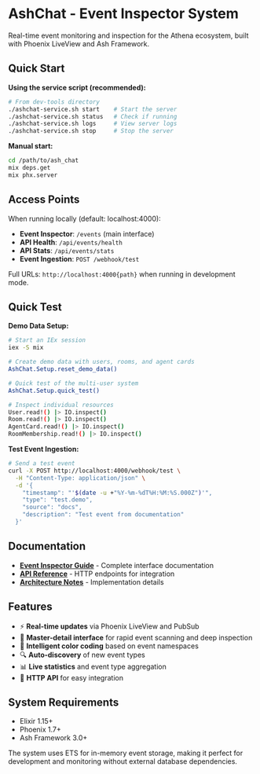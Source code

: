 # AshChat - Event Inspector System

Real-time event monitoring and inspection for the Athena ecosystem, built with Phoenix LiveView and Ash Framework.

## Quick Start

**Using the service script (recommended):**
```bash
# From dev-tools directory
./ashchat-service.sh start    # Start the server
./ashchat-service.sh status   # Check if running
./ashchat-service.sh logs     # View server logs
./ashchat-service.sh stop     # Stop the server
```

**Manual start:**
```bash
cd /path/to/ash_chat
mix deps.get
mix phx.server
```

## Access Points

When running locally (default: localhost:4000):

- **Event Inspector**: `/events` (main interface)
- **API Health**: `/api/events/health`
- **API Stats**: `/api/events/stats`
- **Event Ingestion**: `POST /webhook/test`

Full URLs: `http://localhost:4000{path}` when running in development mode.

## Quick Test

**Demo Data Setup:**
```bash
# Start an IEx session 
iex -S mix

# Create demo data with users, rooms, and agent cards
AshChat.Setup.reset_demo_data()

# Quick test of the multi-user system
AshChat.Setup.quick_test()

# Inspect individual resources
User.read!() |> IO.inspect()
Room.read!() |> IO.inspect()
AgentCard.read!() |> IO.inspect()
RoomMembership.read!() |> IO.inspect()
```

**Test Event Ingestion:**
```bash
# Send a test event
curl -X POST http://localhost:4000/webhook/test \
  -H "Content-Type: application/json" \
  -d '{
    "timestamp": "'$(date -u +"%Y-%m-%dT%H:%M:%S.000Z")'",
    "type": "test.demo",
    "source": "docs",
    "description": "Test event from documentation"
  }'
```

## Documentation

- **[Event Inspector Guide](docs/EVENT_INSPECTOR.md)** - Complete interface documentation
- **[API Reference](docs/API.md)** - HTTP endpoints for integration
- **[Architecture Notes](docs/ARCHITECTURE.md)** - Implementation details

## Features

- ⚡ **Real-time updates** via Phoenix LiveView and PubSub
- 🎯 **Master-detail interface** for rapid event scanning and deep inspection
- 🌈 **Intelligent color coding** based on event namespaces
- 🔍 **Auto-discovery** of new event types
- 📊 **Live statistics** and event type aggregation
- 🔗 **HTTP API** for easy integration

## System Requirements

- Elixir 1.15+
- Phoenix 1.7+
- Ash Framework 3.0+

The system uses ETS for in-memory event storage, making it perfect for development and monitoring without external database dependencies.
